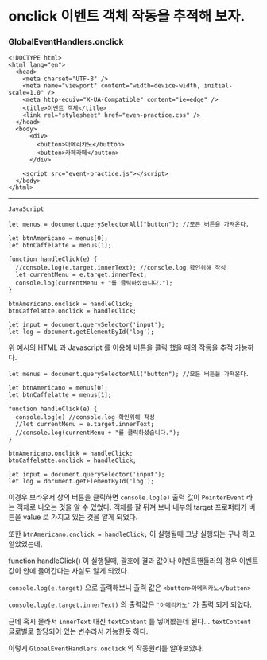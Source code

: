 # onclick 이벤트 객체 작동을 추적해 보자.

### GlobalEventHandlers.onclick

```
<!DOCTYPE html>
<html lang="en">
  <head>
    <meta charset="UTF-8" />
    <meta name="viewport" content="width=device-width, initial-scale=1.0" />
    <meta http-equiv="X-UA-Compatible" content="ie=edge" />
    <title>이벤트 객체</title>
    <link rel="stylesheet" href="even-practice.css" />
  </head>
  <body>
      <div>
        <button>아메리카노</button>
        <button>카페라떼</button>
      </div>

    <script src="event-practice.js"></script>
  </body>
</html> 
```

---

```
JavaScript

let menus = document.querySelectorAll("button"); //모든 버튼을 가져온다.

let btnAmericano = menus[0];
let btnCaffelatte = menus[1];

function handleClick(e) {  
  //console.log(e.target.innerText); //console.log 확인위해 작성
  let currentMenu = e.target.innerText;
  console.log(currentMenu + "를 클릭하셨습니다.");
}

btnAmericano.onclick = handleClick;
btnCaffelatte.onclick = handleClick; 

let input = document.querySelector('input');
let log = document.getElementById('log');
```

위 예시의 HTML 과 Javascript 를 이용해 버튼을 클릭 했을 때의 작동을 추적 가능하다.

```
let menus = document.querySelectorAll("button"); //모든 버튼을 가져온다.

let btnAmericano = menus[0];
let btnCaffelatte = menus[1];

function handleClick(e) {  
  console.log(e) //console.log 확인위해 작성
  //let currentMenu = e.target.innerText;
  //console.log(currentMenu + "를 클릭하셨습니다.");
}

btnAmericano.onclick = handleClick;
btnCaffelatte.onclick = handleClick; 

let input = document.querySelector('input');
let log = document.getElementById('log');
```

이경우 브라우저 상의 버튼을 클릭하면 `console.log(e)` 출력 값이 `PointerEvent` 라는 객체로 나오는 것을 알 수 있었다. 객체를 잘 뒤져 보니 내부의 target 프로퍼티가 버튼을 value 로 가지고 있는 것을 알게 되었다.

또한 `btnAmericano.onclick = handleClick;` 이 실행될때 그냥 실행되는 구나 하고 알았었는데, 

function handleClick() 이 실행될때, 괄호에 결과 값이나 이벤트핸들러의 경우 이벤트 값이 안에 들어간다는
사실도 알게 되었다.

`console.log(e.target)` 으로 출력해보니 출력 값은 `<button>아메리카노</button>`

`console.log(e.target.innerText)` 의 출력값은 `'아메리카노'` 가 출력 되게 되었다.

근데 혹시 몰라서 `innerText` 대신 `textContent` 를 넣어봤는데 된다... `textContent` 글로벌로 할당되어 있는 변수라서 가능한듯 하다.

이렇게 `GlobalEventHandlers.onclick` 의 작동원리를 알아보았다.